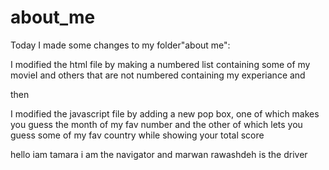 # about_me
 Today I made some changes to my folder"about me":
 
I modified the html file by making a numbered list containing some of my movieI  and others that are not numbered containing my experiance and 

then 

I  modified the javascript file by adding a new pop box, one of which makes you guess the month of my fav number and the other of which lets you guess some of my fav country while showing your total score


hello iam tamara i am the navigator and marwan rawashdeh is the driver